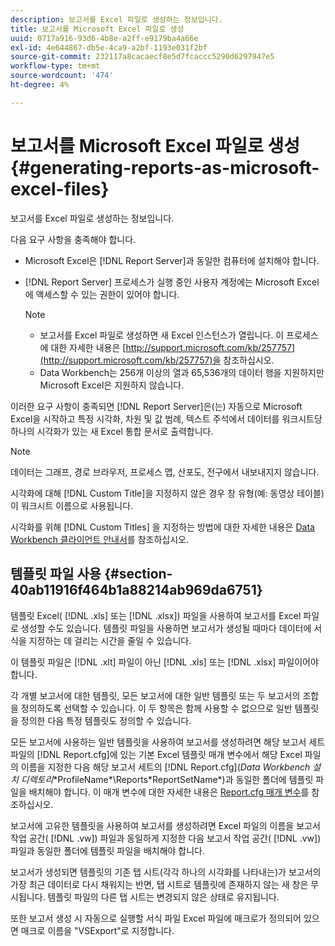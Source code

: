```yaml
---
description: 보고서를 Excel 파일로 생성하는 정보입니다.
title: 보고서를 Microsoft Excel 파일로 생성
uuid: 0717a916-93d6-4b8e-a2ff-e9179ba4a66e
exl-id: 4e644867-db5e-4ca9-a2bf-1193e031f2bf
source-git-commit: 232117a8cacaecf8e5d7fcaccc5290d6297947e5
workflow-type: tm+mt
source-wordcount: '474'
ht-degree: 4%

---
```


# 보고서를 Microsoft Excel 파일로 생성{#generating-reports-as-microsoft-excel-files}

보고서를 Excel 파일로 생성하는 정보입니다.

다음 요구 사항을 충족해야 합니다.

* Microsoft Excel은 [!DNL Report Server]과 동일한 컴퓨터에 설치해야 합니다.
* [!DNL Report Server] 프로세스가 실행 중인 사용자 계정에는 Microsoft Excel에 액세스할 수 있는 권한이 있어야 합니다.

   >[!NOTE]
   >
   >
   >    
   >    
   >    * 보고서를 Excel 파일로 생성하면 새 Excel 인스턴스가 열립니다. 이 프로세스에 대한 자세한 내용은 [http://support.microsoft.com/kb/257757](http://support.microsoft.com/kb/257757)을 참조하십시오.
   >    * Data Workbench는 256개 이상의 열과 65,536개의 데이터 행을 지원하지만 Microsoft Excel은 지원하지 않습니다.


이러한 요구 사항이 충족되면 [!DNL Report Server]은(는) 자동으로 Microsoft Excel을 시작하고 특정 시각화, 차원 및 값 범례, 텍스트 주석에서 데이터를 워크시트당 하나의 시각화가 있는 새 Excel 통합 문서로 출력합니다.

>[!NOTE]
>
>데이터는 그래프, 경로 브라우저, 프로세스 맵, 산포도, 전구에서 내보내지지 않습니다.

시각화에 대해 [!DNL Custom Title]을 지정하지 않은 경우 창 유형(예: 동영상 테이블)이 워크시트 이름으로 사용됩니다.

시각화를 위해 [!DNL Custom Titles] 을 지정하는 방법에 대한 자세한 내용은 [Data Workbench 클라이언트 안내서](https://experienceleague.adobe.com/docs/data-workbench/using/client/t-open-ins.html?lang=ko-KR)를 참조하십시오.

## 템플릿 파일 사용 {#section-40ab11916f464b1a88214ab969da6751}

템플릿 Excel( [!DNL .xls] 또는 [!DNL .xlsx]) 파일을 사용하여 보고서를 Excel 파일로 생성할 수도 있습니다. 템플릿 파일을 사용하면 보고서가 생성될 때마다 데이터에 서식을 지정하는 데 걸리는 시간을 줄일 수 있습니다.

이 템플릿 파일은 [!DNL .xlt] 파일이 아닌 [!DNL .xls] 또는 [!DNL .xlsx] 파일이어야 합니다.

각 개별 보고서에 대한 템플릿, 모든 보고서에 대한 일반 템플릿 또는 두 보고서의 조합을 정의하도록 선택할 수 있습니다. 이 두 항목은 함께 사용할 수 없으므로 일반 템플릿을 정의한 다음 특정 템플릿도 정의할 수 있습니다.

모든 보고서에 사용하는 일반 템플릿을 사용하여 보고서를 생성하려면 해당 보고서 세트 파일의 [!DNL Report.cfg]에 있는 기본 Excel 템플릿 매개 변수에서 해당 Excel 파일의 이름을 지정한 다음 해당 보고서 세트의 [!DNL Report.cfg](*Data Workbench 설치 디렉토리*\*ProfileName*\Reports\*ReportSetName*)과 동일한 폴더에 템플릿 파일을 배치해야 합니다. 이 매개 변수에 대한 자세한 내용은 [Report.cfg 매개 변수](../../../../../home/c-rpt-oview/c-rpt-param-ref/c-rpt-param.md#concept-838e59d72d3f4cb29ee15f5c7eb0ceff)를 참조하십시오.

보고서에 고유한 템플릿을 사용하여 보고서를 생성하려면 Excel 파일의 이름을 보고서 작업 공간( [!DNL .vw]) 파일과 동일하게 지정한 다음 보고서 작업 공간( [!DNL .vw]) 파일과 동일한 폴더에 템플릿 파일을 배치해야 합니다.

보고서가 생성되면 템플릿의 기존 탭 시트(각각 하나의 시각화를 나타내는)가 보고서의 가장 최근 데이터로 다시 채워지는 반면, 탭 시트로 템플릿에 존재하지 않는 새 창은 무시됩니다. 템플릿 파일의 다른 탭 시트는 변경되지 않은 상태로 유지됩니다.

또한 보고서 생성 시 자동으로 실행할 서식 파일 Excel 파일에 매크로가 정의되어 있으면 매크로 이름을 &quot;VSExport&quot;로 지정합니다.
